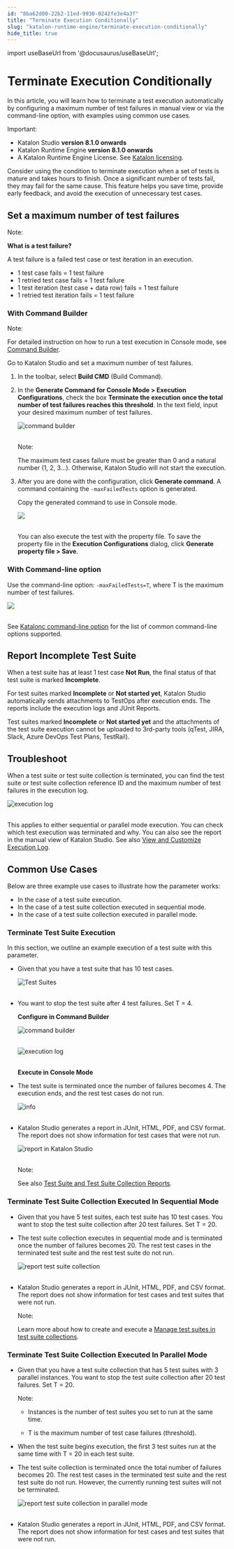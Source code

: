 ```yaml
---
id: "8ba62d00-22b2-11ed-9930-0242fe3e4a3f"
title: "Terminate Execution Conditionally"
slug: "katalon-runtime-engine/terminate-execution-conditionally"
hide_title: true
---
```

import useBaseUrl from '@docusaurus/useBaseUrl';


# <a id="id" class="anchor_top_offset"/><a id="ariaid-title1" class="anchor_top_offset"/>Terminate Execution Conditionally

<p xmlns="http://www.w3.org/1999/xhtml" className="p">In this article, you will learn how to terminate a test   execution automatically by configuring a maximum number of test   failures in manual view or via the command-line option, with   examples using common use cases.</p> 
<div xmlns="http://www.w3.org/1999/xhtml" className="note important note_important"><span className="note__title">Important:</span> 
  <ul className="ul"><li className="li">Katalon Studio <strong className="ph b">version 8.1.0 onwards</strong>
    </li><li className="li">Katalon Runtime Engine <strong className="ph b">version 8.1.0
        onwards</strong>
    </li><li className="li">A Katalon Runtime Engine License. See <a className="xref" href="/docs/products-and-licenses/katalon-studio-enterprise-and-runtime-engine-licenses/license-overview">Katalon
        licensing</a>.</li></ul>
</div>
<p xmlns="http://www.w3.org/1999/xhtml" className="p">Consider using the condition to terminate execution when a set   of tests is mature and takes hours to finish. Once a significant   number of tests fail, they may fail for the same cause. This   feature helps you save time, provide early feedback, and avoid the   execution of unnecessary test cases.</p> 
    

## <a id="id_1" class="anchor_top_offset"/>Set a maximum number of test failures

    
      
<div xmlns="http://www.w3.org/1999/xhtml" className="note note note_note"><span className="note__title">Note:</span> 
  <p className="p">
    <strong className="ph b">What is a test failure?</strong>
  </p>
  <p className="p">A test failure is a failed test case or test iteration in an
    execution.</p>
  <ul className="ul">
    <li className="li">1 test case fails = 1 test failure</li>
    <li className="li">1 retried test case fails = 1 test failure</li>
    <li className="li">1 test iteration (test case + data row) fails = 1 test
      failure</li>
    <li className="li">1 retried test iteration fails = 1 test failure</li>
  </ul>
</div>
    
          

### <a id="id_2" class="anchor_top_offset"/>With Command Builder

<div xmlns="http://www.w3.org/1999/xhtml" className="note note note_note"><span className="note__title">Note:</span> 
  <p className="p">For detailed instruction on how to run a test execution in
    Console mode, see <a className="xref" href="/docs/katalon-runtime-engine/command-syntax-command-lineconsole-mode-execution#id_10">Command
      Builder</a>.</p>
</div>
<p xmlns="http://www.w3.org/1999/xhtml" className="p">Go to Katalon Studio and set a maximum number of test   failures.</p> 
<ol xmlns="http://www.w3.org/1999/xhtml" className="ol"><li className="li">     <p className="p">In the toolbar, select <strong className="ph b">Build CMD</strong> (Build       Command).</p>   </li><li className="li">     <p className="p">In the <strong className="ph b">Generate Command for Console Mode &gt; Execution         Configurations</strong>, check the box <strong className="ph b">Terminate the         execution once the total number of test failures reaches this         threshold</strong>. In the text field, input your desired maximum       number of test failures.</p>     <p className="p">       <img className="image" src={useBaseUrl("https://github.com/katalon-studio/docs-images/raw/master/katalon-studio/docs/condition-to-stop/condition%20to%20stop%20-%202.png")} alt="command builder" /><br /><br />     </p>     <div className="note note note_note"><span className="note__title">Note:</span>        <p className="p">The maximum test cases failure must be greater than 0 and a         natural number (1, 2, 3...). Otherwise, Katalon Studio will not         start the execution.</p>     </div>   </li><li className="li">     <p className="p">After you are done with the configuration, click       <strong className="ph b">Generate command</strong>. A command containing the       <code className="ph codeph">-maxFailedTests</code> option is generated.</p>     <p className="p">Copy the generated command to use in Console mode.</p>     <p className="p">       <img className="image" src={useBaseUrl("https://github.com/katalon-studio/docs-images/raw/master/katalon-studio/docs/condition-to-stop/generate%20command%201.png")} /><br /><br />     </p>     <p className="p">You can also execute the test with the property file. To save       the property file in the <strong className="ph b">Execution Configurations</strong>       dialog, click <strong className="ph b">Generate property file &gt;         Save</strong>.</p>   </li></ol> 
      

### <a id="id_3" class="anchor_top_offset"/>With Command-line option

      
        
<p xmlns="http://www.w3.org/1999/xhtml" className="p">Use the command-line option: <code className="ph codeph">-maxFailedTests=T</code>,   where T is the maximum number of test failures.</p> 
        
<p xmlns="http://www.w3.org/1999/xhtml" className="p">   <img className="image" src={useBaseUrl("https://github.com/katalon-studio/docs-images/raw/master/katalon-studio/docs/condition-to-stop/Command-line-2.png")} /><br /><br /> </p> 
        
<p xmlns="http://www.w3.org/1999/xhtml" className="p">See <a className="xref" href="/docs/katalon-runtime-engine/command-syntax-command-lineconsole-mode-execution">Katalonc     command-line option</a> for the list of common command-line options   supported.</p> 
      
    
    

## <a id="id_4" class="anchor_top_offset"/>Report Incomplete Test Suite

    
      
<p xmlns="http://www.w3.org/1999/xhtml" className="p">When a test suite has at least 1 test case <strong className="ph b">Not     Run</strong>, the final status of that test suite is marked   <strong className="ph b">Incomplete</strong>.</p> 
      
<p xmlns="http://www.w3.org/1999/xhtml" className="p">For test suites marked <strong className="ph b">Incomplete</strong> or   <strong className="ph b">Not started yet</strong>, Katalon Studio automatically   sends attachments to TestOps after execution ends. The reports   include the execution logs and JUnit Reports.</p> 
      
<p xmlns="http://www.w3.org/1999/xhtml" className="p">Test suites marked <strong className="ph b">Incomplete</strong> or <strong className="ph b">Not     started yet</strong> and the attachments of the test suite   execution cannot be uploaded to 3rd-party tools (qTest, JIRA,   Slack, Azure DevOps Test Plans, TestRail).</p> 
    
  
    

## <a id="id_5" class="anchor_top_offset"/>Troubleshoot

    
      
<p xmlns="http://www.w3.org/1999/xhtml" className="p">When a test suite or test suite collection is terminated, you   can find the test suite or test suite collection reference ID and   the maximum number of test failures in the execution log.</p> 
      
<p xmlns="http://www.w3.org/1999/xhtml" className="p">   <img className="image" src={useBaseUrl("https://github.com/katalon-studio/docs-images/raw/master/katalon-studio/docs/condition-to-stop/Execution%20log.png")} alt="execution log" /><br /><br /> </p> 
      
<p xmlns="http://www.w3.org/1999/xhtml" className="p">This applies to either sequential or parallel mode execution.   You can check which test execution was terminated and why. You can   also see the report in the manual view of Katalon Studio. See also   <a className="xref" href="/docs/katalon-studio-enterprise/test-results-analysis/view-and-customize-execution-log">View     and Customize Execution Log</a>.</p> 
    
  
    

## <a id="id_6" class="anchor_top_offset"/>Common Use Cases

    
      
<p xmlns="http://www.w3.org/1999/xhtml" className="p">Below are three example use cases to illustrate how the   parameter works:</p> 
      
<ul xmlns="http://www.w3.org/1999/xhtml" className="ul">   <li className="li">In the case of a test suite execution.</li>   <li className="li">In the case of a test suite collection executed in sequential     mode.</li>   <li className="li">In the case of a test suite collection executed in parallel     mode.</li> </ul> 
    
              
      

### <a id="id_7" class="anchor_top_offset"/>Terminate Test Suite Execution

      
        
<p xmlns="http://www.w3.org/1999/xhtml" className="p">In this section, we outline an example execution of a test suite   with this parameter.</p> 
        
<ul xmlns="http://www.w3.org/1999/xhtml" className="ul">   <li className="li">     <p className="p">Given that you have a test suite that has 10 test cases.</p>     <p className="p">       <img className="image" src={useBaseUrl("https://github.com/katalon-studio/docs-images/raw/master/katalon-studio/docs/condition-to-stop/Test%20suite%20UC%201.png")} alt="Test Suites" /><br /><br />     </p>   </li>   <li className="li">     <p className="p">You want to stop the test suite after 4 test failures. Set T =       4.</p>     <p className="p">       <strong className="ph b">Configure in Command Builder</strong>     </p>     <p className="p">       <img className="image" src={useBaseUrl("https://github.com/katalon-studio/docs-images/raw/master/katalon-studio/docs/condition-to-stop/terminate.png")} alt="command builder" /><br /><br />     </p>     <p className="p">       <img className="image" src={useBaseUrl("https://github.com/katalon-studio/docs-images/raw/master/katalon-studio/docs/condition-to-stop/command%20UC%201.png")} alt="execution log" /><br /><br />     </p>     <p className="p">       <strong className="ph b">Execute in Console Mode</strong>     </p>   </li>   <li className="li">     <p className="p">The test suite is terminated once the number of failures becomes       4. The execution ends, and the rest test cases do not run.</p>     <p className="p">       <img className="image" src={useBaseUrl("https://github.com/katalon-studio/docs-images/raw/master/katalon-studio/docs/condition-to-stop/Test%20log%20result%20-%20UC%201.png")} alt="info" /><br /><br />     </p>   </li>   <li className="li">     <p className="p">Katalon Studio generates a report in JUnit, HTML, PDF, and CSV       format. The report does not show information for test cases that       were not run.</p>     <p className="p">       <img className="image" src={useBaseUrl("https://github.com/katalon-studio/docs-images/raw/master/katalon-studio/docs/condition-to-stop/Test%20Result%20in%20KS%20-%20UC%201.png")} alt="report in Katalon Studio" /><br /><br />     </p>     <div className="note note note_note"><span className="note__title">Note:</span>        <p className="p">See also <a className="xref" href="/docs/katalon-studio-enterprise/test-results-analysis/test-suite-and-test-suite-collection-reports#id_1">Test           Suite and Test Suite Collection Reports</a>.</p>     </div>   </li> </ul> 
      
    

### <a id="id_8" class="anchor_top_offset"/>Terminate Test Suite Collection Executed In Sequential         Mode

<ul xmlns="http://www.w3.org/1999/xhtml" className="ul"><li className="li">     <p className="p">Given that you have 5 test suites, each test suite has 10 test       cases. You want to stop the test suite collection after 20 test       failures. Set T = 20.</p>   </li><li className="li">     <p className="p">The test suite collection executes in sequential mode and is       terminated once the number of failures becomes 20. The rest test       cases in the terminated test suite and the rest test suite do not       run.</p>     <p className="p">       <img className="image" src={useBaseUrl("https://github.com/katalon-studio/docs-images/raw/master/katalon-studio/docs/condition-to-stop/Report%20TSC%20UC2.png")} alt="report test suite collection" /><br /><br />     </p>   </li><li className="li">     <p className="p">Katalon Studio generates a report in JUnit, HTML, PDF, and CSV       format. The report does not show information for test cases and       test suites that were not run.</p>     <div className="note note note_note"><span className="note__title">Note:</span>        <p className="p">Learn more about how to create and execute a <a className="xref" href="/docs/katalon-studio-enterprise/test-execution/test-suite/manage-test-suites-in-test-suite-collections">Manage test suites in test suite collections</a>.</p>     </div>   </li></ul> 

### <a id="id_9" class="anchor_top_offset"/>Terminate Test Suite Collection Executed In Parallel Mode

<ul xmlns="http://www.w3.org/1999/xhtml" className="ul"><li className="li">     <p className="p">Given that you have a test suite collection that has 5 test       suites with 3 parallel instances. You want to stop the test suite       collection after 20 test failures. Set T = 20.</p>     <div className="note note note_note"><span className="note__title">Note:</span>        <ul className="ul"><li className="li">           <p className="p">Instances is the number of test suites you set to run at the             same time.</p>         </li><li className="li">           <p className="p">T is the maximum number of test case failures (threshold).</p>         </li></ul>     </div>   </li><li className="li">     <p className="p">When the test suite begins execution, the first 3 test suites       run at the same time with T = 20 in each test suite.</p>   </li><li className="li">     <p className="p">The test suite collection is terminated once the total number of       failures becomes 20. The rest test cases in the terminated test       suite and the rest test suite do not run. However, the currently       running test suites will not be terminated.</p>     <p className="p">       <img className="image" src={useBaseUrl("https://github.com/katalon-studio/docs-images/raw/master/katalon-studio/docs/condition-to-stop/Report%20UC%203.png")} alt="report test suite collection in parallel mode" /><br /><br />     </p>   </li><li className="li">     <p className="p">Katalon Studio generates a report in JUnit, HTML, PDF, and CSV       format. The report does not show information for test cases and       test suites that were not run.</p>   </li></ul> 
